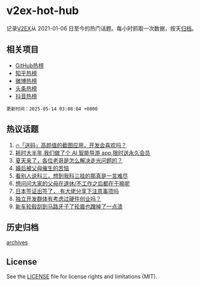 # v2ex-hot-hub

 记录[V2EX](https://www.v2ex.com/)从 2021-01-06 日至今的热门话题。每小时抓取一次数据，按天[归档](archives)。
 
 ## 相关项目

- [GitHub热榜](https://github.com/snaildev/github-hot-hub)
- [知乎热榜](https://github.com/snaildev/zhihu-hot-hub)
- [微博热榜](https://github.com/snaildev/weibo-hot-hub)
- [头条热榜](https://github.com/snaildev/toutiao-hot-hub)
- [抖音热榜](https://github.com/snaildev/douyin-hot-hub)


 `更新时间：2025-05-14 03:08:04 +0800`

## 热议话题

1. [🔥「送码」高颜值的截图应用，开发会喜欢吗？](https://www.v2ex.com/t/1131356)
1. [耗时大半年,我们做了个 AI 智能导游 app,限时送永久会员](https://www.v2ex.com/t/1131474)
1. [夏天来了，各位老哥是怎么解决走光问题的？](https://www.v2ex.com/t/1131335)
1. [婚后被父母催生的苦恼](https://www.v2ex.com/t/1131425)
1. [看别人说科三，想到我科三挂的那真是一言难尽](https://www.v2ex.com/t/1131313)
1. [想问问大家的父母在退休/不工作之后都在干嘛呢](https://www.v2ex.com/t/1131367)
1. [日本签证出签了， 有大佬分享下注意事项吗](https://www.v2ex.com/t/1131418)
1. [独立开发群体有考虑过硬件创业吗？](https://www.v2ex.com/t/1131355)
1. [新车轮毂刮到马路牙子了轮眉也蹭掉了一点漆](https://www.v2ex.com/t/1131406)

## 历史归档

[archives](archives)

## License

See the [LICENSE](LICENSE) file for license rights and limitations (MIT).
